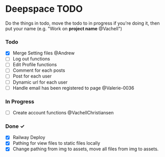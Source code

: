 # Deepspace TODO

Do the things in todo, move the todo to in progress if you're doing it, then put your name (e.g. "Work on **project name** @Vachell")

### Todo

- [x] Merge Setting files @Andrew
- [ ] Log out functions
- [ ] Edit Profile functions
- [ ] Comment for each posts
- [ ] Post for each user
- [ ] Dynamic url for each user
- [ ] Handle email has been registered to page @Valerie-0036

### In Progress

- [ ] Create account functions @VachellChristiansen

### Done ✓

- [x] Railway Deploy
- [x] Pathing for view files to static files locally
- [x] Change pathing from img to assets, move all files from img to assets.
